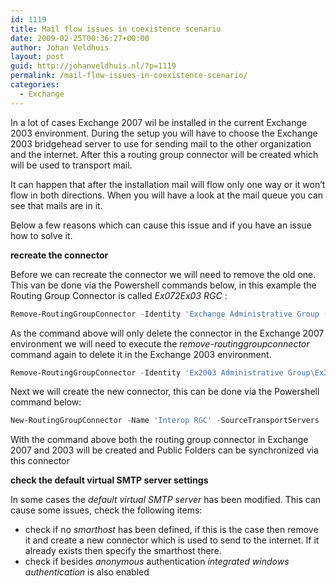 ```yaml
---
id: 1119
title: Mail flow issues in coexistence scenario
date: 2009-02-25T00:36:27+00:00
author: Johan Veldhuis
layout: post
guid: http://johanveldhuis.nl/?p=1119
permalink: /mail-flow-issues-in-coexistence-scenario/
categories:
  - Exchange
---
```

In a lot of cases Exchange 2007 wil be installed in the current Exchange 2003 environment. During the setup you will have to choose the Exchange 2003 bridgehead server to use for sending mail to the other organization and the internet. After this a routing group connector will be created which will be used to transport mail.

It can happen that after the installation mail will flow only one way or it won&#8217;t flow in both directions. When you will have a look at the mail queue you can see that mails are in it.

Below a few reasons which can cause this issue and if you have an issue how to solve it.

**recreate the connector**

Before we can recreate the connector we will need to remove the old one. This van be done via the Powershell commands below, in this example the Routing Group Connector is called _Ex072Ex03 RGC_ :

```PowerShell
Remove-RoutingGroupConnector -Identity 'Exchange Administrative Group (FYDIBOHF23SPDLT)\Exchange Routing Group (DWBGZMFD01QNBJR)\Ex072Ex03'
```

As the command above will only delete the connector in the Exchange 2007 environment we will need to execute the _remove-routinggroupconnector_ command again to delete it in the Exchange 2003 environment.

```PowerShell
Remove-RoutingGroupConnector -Identity 'Ex2003 Administrative Group\Ex2003 Routing Group\Ex072Ex03 RGC'
```

Next we will create the new connector, this can be done via the Powershell command below:

```PowerShell
New-RoutingGroupConnector -Name 'Interop RGC' -SourceTransportServers 'Ex207.company.local' -TargetTransportServers 'Ex03.company.local' -Cost 100 -Bidirectional $true -PublicFolderReferralsEnabled $true
```

With the command above both the routing group connector in Exchange 2007 and 2003 will be created and Public Folders can be synchronized via this connector

**check the default virtual SMTP server settings**

In some cases the _default virtual SMTP server_ has been modified. This can cause some issues, check the following items:

  * check if no _smarthost_ has been defined, if this is the case then remove it and create a new connector which is used to send to the internet. If it already exists then specify the smarthost there.
  * check if besides _anonymous_ authentication _integrated windows authentication_ is also enabled